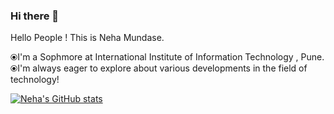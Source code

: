 ### Hi there 👋

Hello People ! This is Neha Mundase.


⦿I'm a Sophmore at International Institute of Information Technology , Pune.
⦿I'm always eager to explore about various developments in the field of technology!

[![Neha's GitHub stats](https://github-readme-stats.vercel.app/api?username=neha-mundase20)](https://github.com/neha-mundase20/github-readme-stats)
